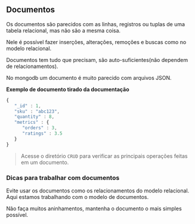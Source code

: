 ## Documentos
  
Os documentos são parecidos com as linhas, registros ou tuplas de uma tabela relacional, mas não são a mesma coisa.  

Nele é possível fazer inserções, alterações, remoções e buscas como no modelo relacional.  
  
Documentos tem tudo que precisam, são auto-suficientes(não dependem de relacionamentos).  
  
No mongodb um documento é muito parecido com arquivos JSON.  

**Exemplo de documento tirado da documentação**
  
```js
{
   "_id" : 1,
   "sku" : "abc123",
   "quantity" : 8,
   "metrics" : {
      "orders" : 3,
      "ratings" : 3.5
   }
}
```
  
> Acesse o diretório `CRUD` para verificar as principais operações feitas em um documento.  
  
### Dicas para trabalhar com documentos  
  
Evite usar os documentos como os relacionamentos do modelo relacional. Aqui estamos trabalhando com o modelo de documentos.  
  
Não faça muitos aninhamentos, mantenha o documento o mais simples possível.  
  
